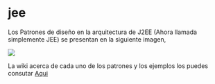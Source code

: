 # jee

Los Patrones de diseño en la arquitectura de J2EE (Ahora llamada simplemente JEE) se presentan en la siguiente imagen,

![](http://corej2eepatterns.com/images/CJP2Catalog.gif)

La wiki acerca de cada uno de los patrones y los ejemplos los puedes consutar [Aqui]()
